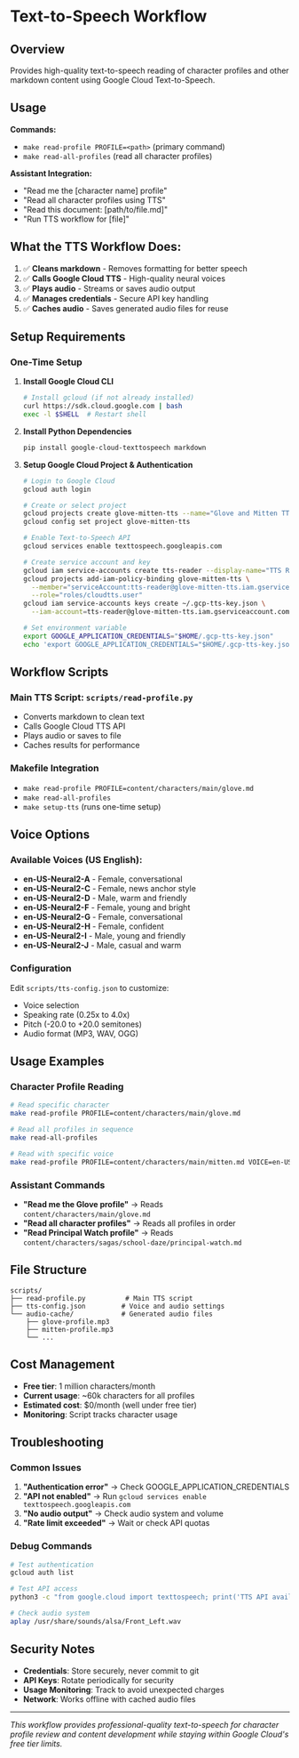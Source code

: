 # Text-to-Speech Workflow

## Overview
Provides high-quality text-to-speech reading of character profiles and other markdown content using Google Cloud Text-to-Speech.

## Usage
**Commands:** 
- `make read-profile PROFILE=<path>` (primary command)
- `make read-all-profiles` (read all character profiles)

**Assistant Integration:**
- "Read me the [character name] profile"
- "Read all character profiles using TTS"
- "Read this document: [path/to/file.md]"
- "Run TTS workflow for [file]"

## What the TTS Workflow Does:
1. ✅ **Cleans markdown** - Removes formatting for better speech
2. ✅ **Calls Google Cloud TTS** - High-quality neural voices
3. ✅ **Plays audio** - Streams or saves audio output
4. ✅ **Manages credentials** - Secure API key handling
5. ✅ **Caches audio** - Saves generated audio files for reuse

## Setup Requirements

### One-Time Setup
1. **Install Google Cloud CLI**
   ```bash
   # Install gcloud (if not already installed)
   curl https://sdk.cloud.google.com | bash
   exec -l $SHELL  # Restart shell
   ```

2. **Install Python Dependencies**
   ```bash
   pip install google-cloud-texttospeech markdown
   ```

3. **Setup Google Cloud Project & Authentication**
   ```bash
   # Login to Google Cloud
   gcloud auth login
   
   # Create or select project
   gcloud projects create glove-mitten-tts --name="Glove and Mitten TTS"
   gcloud config set project glove-mitten-tts
   
   # Enable Text-to-Speech API
   gcloud services enable texttospeech.googleapis.com
   
   # Create service account and key
   gcloud iam service-accounts create tts-reader --display-name="TTS Reader"
   gcloud projects add-iam-policy-binding glove-mitten-tts \
     --member="serviceAccount:tts-reader@glove-mitten-tts.iam.gserviceaccount.com" \
     --role="roles/cloudtts.user"
   gcloud iam service-accounts keys create ~/.gcp-tts-key.json \
     --iam-account=tts-reader@glove-mitten-tts.iam.gserviceaccount.com
   
   # Set environment variable
   export GOOGLE_APPLICATION_CREDENTIALS="$HOME/.gcp-tts-key.json"
   echo 'export GOOGLE_APPLICATION_CREDENTIALS="$HOME/.gcp-tts-key.json"' >> ~/.bashrc
   ```

## Workflow Scripts

### Main TTS Script: `scripts/read-profile.py`
- Converts markdown to clean text
- Calls Google Cloud TTS API
- Plays audio or saves to file
- Caches results for performance

### Makefile Integration
- `make read-profile PROFILE=content/characters/main/glove.md`
- `make read-all-profiles`
- `make setup-tts` (runs one-time setup)

## Voice Options

### Available Voices (US English):
- **en-US-Neural2-A** - Female, conversational
- **en-US-Neural2-C** - Female, news anchor style  
- **en-US-Neural2-D** - Male, warm and friendly
- **en-US-Neural2-F** - Female, young and bright
- **en-US-Neural2-G** - Female, conversational
- **en-US-Neural2-H** - Female, confident
- **en-US-Neural2-I** - Male, young and friendly
- **en-US-Neural2-J** - Male, casual and warm

### Configuration
Edit `scripts/tts-config.json` to customize:
- Voice selection
- Speaking rate (0.25x to 4.0x)
- Pitch (-20.0 to +20.0 semitones)
- Audio format (MP3, WAV, OGG)

## Usage Examples

### Character Profile Reading
```bash
# Read specific character
make read-profile PROFILE=content/characters/main/glove.md

# Read all profiles in sequence
make read-all-profiles

# Read with specific voice
make read-profile PROFILE=content/characters/main/mitten.md VOICE=en-US-Neural2-F
```

### Assistant Commands
- **"Read me the Glove profile"** → Reads `content/characters/main/glove.md`
- **"Read all character profiles"** → Reads all profiles in order
- **"Read Principal Watch profile"** → Reads `content/characters/sagas/school-daze/principal-watch.md`

## File Structure
```
scripts/
├── read-profile.py          # Main TTS script
├── tts-config.json         # Voice and audio settings
└── audio-cache/            # Generated audio files
    ├── glove-profile.mp3
    ├── mitten-profile.mp3
    └── ...
```

## Cost Management
- **Free tier**: 1 million characters/month
- **Current usage**: ~60k characters for all profiles
- **Estimated cost**: $0/month (well under free tier)
- **Monitoring**: Script tracks character usage

## Troubleshooting

### Common Issues
1. **"Authentication error"** → Check GOOGLE_APPLICATION_CREDENTIALS
2. **"API not enabled"** → Run `gcloud services enable texttospeech.googleapis.com`
3. **"No audio output"** → Check audio system and volume
4. **"Rate limit exceeded"** → Wait or check API quotas

### Debug Commands
```bash
# Test authentication
gcloud auth list

# Test API access
python3 -c "from google.cloud import texttospeech; print('TTS API available')"

# Check audio system
aplay /usr/share/sounds/alsa/Front_Left.wav
```

## Security Notes
- **Credentials**: Store securely, never commit to git
- **API Keys**: Rotate periodically for security
- **Usage Monitoring**: Track to avoid unexpected charges
- **Network**: Works offline with cached audio files

---

*This workflow provides professional-quality text-to-speech for character profile review and content development while staying within Google Cloud's free tier limits.*
